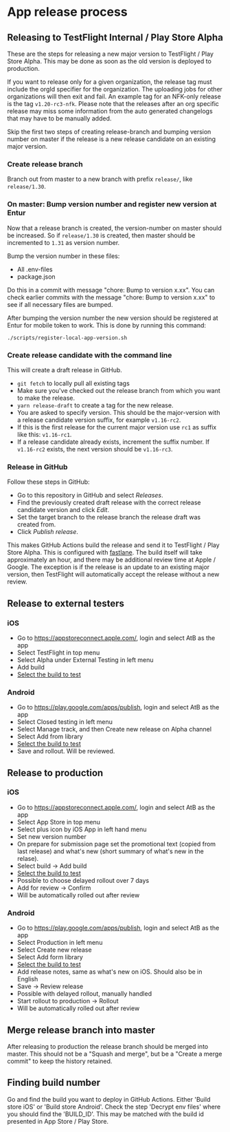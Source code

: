 # App release process

## Releasing to TestFlight Internal / Play Store Alpha

These are the steps for releasing a new major version to TestFlight / Play Store Alpha. This may be done as soon as the old version is deployed to production.

If you want to release only for a given organization, the release tag must include the orgId specifier for the organization. The uploading jobs for other organizations will then exit and fail. An example tag for an NFK-only release is the tag `v1.20-rc3-nfk`. Please note that the releases after an org specific release may miss some information from the auto generated changelogs that may have to be manually added.

Skip the first two steps of creating release-branch and bumping version number on master if the release is a new release candidate on an existing major version.

### Create release branch
Branch out from master to a new branch with prefix `release/`, like `release/1.30`.

### On master: Bump version number and register new version at Entur

Now that a release branch is created, the version-number on master should be increased. So if `release/1.30` is created, then master should be incremented to `1.31` as version number.

Bump the version number in these files:

- All .env-files
- package.json

Do this in a commit with message "chore: Bump to version x.xx". You can check earlier commits with the message "chore: Bump to version x.xx" to see if all necessary files are bumped.

After bumping the version number the new version should be registered at Entur for mobile token to work. This is done by running this command:

`./scripts/register-local-app-version.sh`

### Create release candidate with the command line

This will create a draft release in GitHub.

- `git fetch` to locally pull all existing tags
- Make sure you've checked out the release branch from which you want to make the release.
- `yarn release-draft` to create a tag for the new release.
- You are asked to specify version. This should be the major-version with a release candidate version suffix, for example `v1.16-rc2`.
- If this is the first release for the current major version use `rc1` as suffix like this: `v1.16-rc1`.
- If a release candidate already exists, increment the suffix number. If `v1.16-rc2` exists, the next version should be `v1.16-rc3`.

### Release in GitHub

Follow these steps in GitHub:

- Go to this repository in GitHub and select _Releases_.
- Find the previously created draft release with the correct release candidate version and click _Edit_.
- Set the target branch to the release branch the release draft was created from.
- Click _Publish release_.

This makes GitHub Actions build the release and send it to TestFlight / Play Store Alpha. This is configured with [fastlane](https://fastlane.tools/). The build itself will take approximately an hour, and there may be additional review time at Apple / Google. The exception is if the release is an update to an existing major version, then TestFlight will automatically accept the release without a new review.

## Release to external testers

### iOS

- Go to https://appstoreconnect.apple.com/, login and select AtB as the app
- Select TestFlight in top menu
- Select Alpha under External Testing in left menu
- Add build
- [Select the build to test](#finding-build-number)

### Android

- Go to https://play.google.com/apps/publish, login and select AtB as the app
- Select Closed testing in left menu
- Select Manage track, and then Create new release on Alpha channel
- Select Add from library
- [Select the build to test](#finding-build-number)
- Save and rollout. Will be reviewed.

## Release to production

### iOS

- Go to https://appstoreconnect.apple.com/, login and select AtB as the app
- Select App Store in top menu
- Select plus icon by iOS App in left hand menu
- Set new version number
- On prepare for submission page set the promotional text (copied from last release) and what's new (short summary of what's new in the relase).
- Select build -> Add build
- [Select the build to test](#finding-build-number)
- Possible to choose delayed rollout over 7 days
- Add for review -> Confirm
- Will be automatically rolled out after review

### Android

- Go to https://play.google.com/apps/publish, login and select AtB as the app
- Select Production in left menu
- Select Create new release
- Select Add form library
- [Select the build to test](#finding-build-number)
- Add release notes, same as what's new on iOS. Should also be in English
- Save -> Review release
- Possible with delayed rollout, manually handled
- Start rollout to production -> Rollout
- Will be automatically rolled out after review

## Merge release branch into master
After releasing to production the release branch should be merged into master. This should not be a "Squash and merge", but be a "Create a merge commit" to keep the history retained.

## Finding build number

Go and find the build you want to deploy in GitHub Actions. Either 'Build store iOS' or 'Build store Android'. Check the step 'Decrypt env files' where you should find the 'BUILD_ID'. This may be matched with the build id presented in App Store / Play Store.
